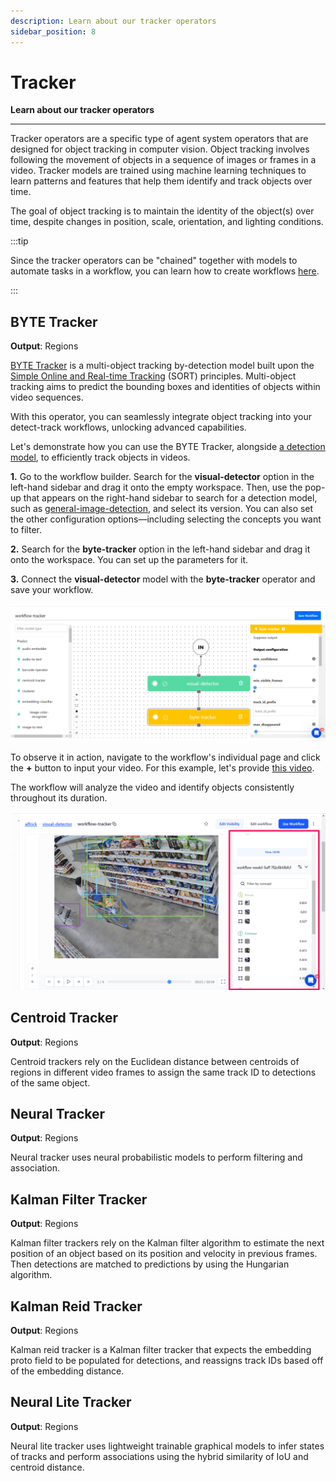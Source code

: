 ```yaml
---
description: Learn about our tracker operators
sidebar_position: 8
---
```


# Tracker

**Learn about our tracker operators**
<hr />

Tracker operators are a specific type of agent system operators that are designed for object tracking in computer vision. Object tracking involves following the movement of objects in a sequence of images or frames in a video. Tracker models are trained using machine learning techniques to learn patterns and features that help them identify and track objects over time. 

The goal of object tracking is to maintain the identity of the object(s) over time, despite changes in position, scale, orientation, and lighting conditions.

:::tip

Since the tracker operators can be "chained" together with models to automate tasks in a workflow, you can learn how to create workflows [here](https://docs.clarifai.com/portal-guide/workflows/input-nodes#create-your-workflow). 

:::

## BYTE Tracker 

**Output**: Regions

[BYTE Tracker](https://arxiv.org/abs/2110.06864) is a multi-object tracking by-detection model built upon the [Simple Online and Real-time Tracking](https://arxiv.org/abs/1602.00763) (SORT) principles. Multi-object tracking aims to predict the bounding boxes and identities of objects within video sequences.

With this operator, you can seamlessly integrate object tracking into your detect-track workflows, unlocking advanced capabilities.

Let's demonstrate how you can use the BYTE Tracker, alongside [a detection model](https://docs.clarifai.com/portal-guide/model/model-types/visual-detector), to efficiently track objects in videos.

**1.** Go to the workflow builder. Search for the **visual-detector** option in the left-hand sidebar and drag it onto the empty workspace. Then, use the pop-up that appears on the right-hand sidebar to search for a detection model, such as [general-image-detection](https://clarifai.com/clarifai/main/models/general-image-detection), and select its version. You can also set the other configuration options—including selecting the concepts you want to filter. 

**2.** Search for the **byte-tracker** option in the left-hand sidebar and drag it onto the workspace. You can set up the parameters for it. 

**3.** Connect the **visual-detector** model with the **byte-tracker** operator and save your workflow.

![](/img/agent-system-operators/byte_tracker_1.png)

To observe it in action, navigate to the workflow's individual page and click the **+** button to input your video. For this example, let's provide [this video](https://samples.clarifai.com/kep_CLIP_20180509-114253.mp4). 

The workflow will analyze the video and identify objects consistently throughout its duration.

![](/img/agent-system-operators/byte_tracker_2.png)

## Centroid Tracker

**Output**: Regions

Centroid trackers rely on the Euclidean distance between centroids of regions in different video frames to assign the same track ID to detections of the same object.

## Neural Tracker

**Output**: Regions

Neural tracker uses neural probabilistic models to perform filtering and association.

## Kalman Filter Tracker

**Output**: Regions

Kalman filter trackers rely on the Kalman filter algorithm to estimate the next position of an object based on its position and velocity in previous frames. Then detections are matched to predictions by using the Hungarian algorithm.

## Kalman Reid Tracker 

**Output**: Regions

Kalman reid tracker is a Kalman filter tracker that expects the embedding proto field to be populated for detections, and reassigns track IDs based off of the embedding distance.

## Neural Lite Tracker

**Output**: Regions

Neural lite tracker uses lightweight trainable graphical models to infer states of tracks and perform associations using the hybrid similarity of IoU and centroid distance.
